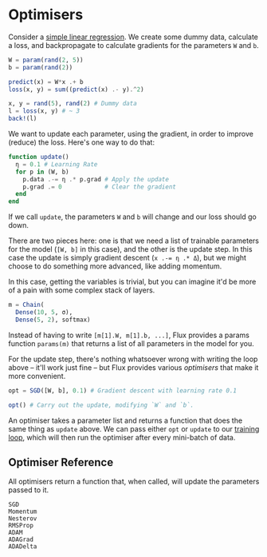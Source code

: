 # Optimisers

Consider a [simple linear regression](../models/basics.md). We create some dummy data, calculate a loss, and backpropagate to calculate gradients for the parameters `W` and `b`.

```julia
W = param(rand(2, 5))
b = param(rand(2))

predict(x) = W*x .+ b
loss(x, y) = sum((predict(x) .- y).^2)

x, y = rand(5), rand(2) # Dummy data
l = loss(x, y) # ~ 3
back!(l)
```

We want to update each parameter, using the gradient, in order to improve (reduce) the loss. Here's one way to do that:

```julia
function update()
  η = 0.1 # Learning Rate
  for p in (W, b)
    p.data .-= η .* p.grad # Apply the update
    p.grad .= 0            # Clear the gradient
  end
end
```

If we call `update`, the parameters `W` and `b` will change and our loss should go down.

There are two pieces here: one is that we need a list of trainable parameters for the model (`[W, b]` in this case), and the other is the update step. In this case the update is simply gradient descent (`x .-= η .* Δ`), but we might choose to do something more advanced, like adding momentum.

In this case, getting the variables is trivial, but you can imagine it'd be more of a pain with some complex stack of layers.

```julia
m = Chain(
  Dense(10, 5, σ),
  Dense(5, 2), softmax)
```

Instead of having to write `[m[1].W, m[1].b, ...]`, Flux provides a params function `params(m)` that returns a list of all parameters in the model for you.

For the update step, there's nothing whatsoever wrong with writing the loop above – it'll work just fine – but Flux provides various *optimisers* that make it more convenient.

```julia
opt = SGD([W, b], 0.1) # Gradient descent with learning rate 0.1

opt() # Carry out the update, modifying `W` and `b`.
```

An optimiser takes a parameter list and returns a function that does the same thing as `update` above. We can pass either `opt` or `update` to our [training loop](training.md), which will then run the optimiser after every mini-batch of data.

## Optimiser Reference

All optimisers return a function that, when called, will update the parameters passed to it.

```@docs
SGD
Momentum
Nesterov
RMSProp
ADAM
ADAGrad
ADADelta
```
